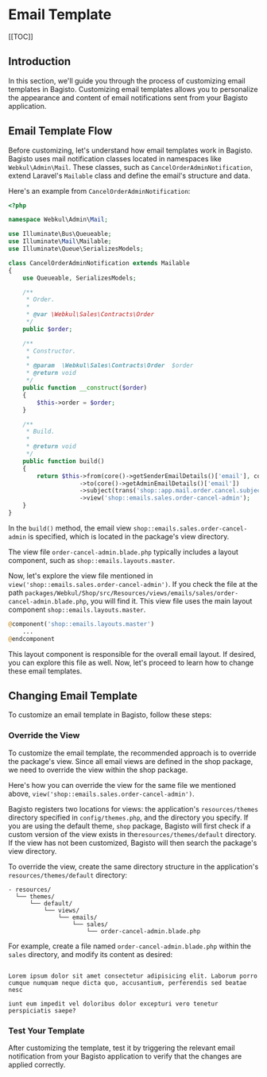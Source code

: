 # Email Template

[[TOC]]

## Introduction

In this section, we'll guide you through the process of customizing email templates in Bagisto. Customizing email templates allows you to personalize the appearance and content of email notifications sent from your Bagisto application.

## Email Template Flow

Before customizing, let's understand how email templates work in Bagisto. Bagisto uses mail notification classes located in namespaces like `Webkul\Admin\Mail`. These classes, such as `CancelOrderAdminNotification`, extend Laravel's `Mailable` class and define the email's structure and data.

Here's an example from `CancelOrderAdminNotification`:

```php
<?php

namespace Webkul\Admin\Mail;

use Illuminate\Bus\Queueable;
use Illuminate\Mail\Mailable;
use Illuminate\Queue\SerializesModels;

class CancelOrderAdminNotification extends Mailable
{
    use Queueable, SerializesModels;

    /**
     * Order.
     *
     * @var \Webkul\Sales\Contracts\Order
     */
    public $order;

    /**
     * Constructor.
     *
     * @param  \Webkul\Sales\Contracts\Order  $order
     * @return void
     */
    public function __construct($order)
    {
        $this->order = $order;
    }

    /**
     * Build.
     *
     * @return void
     */
    public function build()
    {
        return $this->from(core()->getSenderEmailDetails()['email'], core()->getSenderEmailDetails()['name'])
                    ->to(core()->getAdminEmailDetails()['email'])
                    ->subject(trans('shop::app.mail.order.cancel.subject'))
                    ->view('shop::emails.sales.order-cancel-admin');
    }
}
```

In the `build()` method, the email view `shop::emails.sales.order-cancel-admin` is specified, which is located in the package's view directory.

The view file `order-cancel-admin.blade.php` typically includes a layout component, such as `shop::emails.layouts.master`.

Now, let's explore the view file mentioned in `view('shop::emails.sales.order-cancel-admin')`. If you check the file at the path `packages/Webkul/Shop/src/Resources/views/emails/sales/order-cancel-admin.blade.php`, you will find it. This view file uses the main layout component `shop::emails.layouts.master`.

```php
@component('shop::emails.layouts.master')
    ...
@endcomponent
```

This layout component is responsible for the overall email layout. If desired, you can explore this file as well. Now, let's proceed to learn how to change these email templates.

## Changing Email Template

To customize an email template in Bagisto, follow these steps:

### Override the View

To customize the email template, the recommended approach is to override the package's view. Since all email views are defined in the shop package, we need to override the view within the shop package.

Here's how you can override the view for the same file we mentioned above, `view('shop::emails.sales.order-cancel-admin')`.

Bagisto registers two locations for views: the application's `resources/themes` directory specified in `config/themes.php`, and the directory you specify. If you are using the default theme, `shop` package, Bagisto will first check if a custom version of the view exists in the`resources/themes/default` directory. If the view has not been customized, Bagisto will then search the package's view directory.

To override the view, create the same directory structure in the application's `resources/themes/default` directory:

```
- resources/
  └── themes/
      └── default/
          └── views/
              └── emails/
                  └── sales/
                      └── order-cancel-admin.blade.php
```

For example, create a file named `order-cancel-admin.blade.php` within the `sales` directory, and modify its content as desired:

```blade

Lorem ipsum dolor sit amet consectetur adipisicing elit. Laborum porro cumque numquam neque dicta quo, accusantium, perferendis sed beatae nesc

iunt eum impedit vel doloribus dolor excepturi vero tenetur perspiciatis saepe?
```

### Test Your Template

After customizing the template, test it by triggering the relevant email notification from your Bagisto application to verify that the changes are applied correctly.

